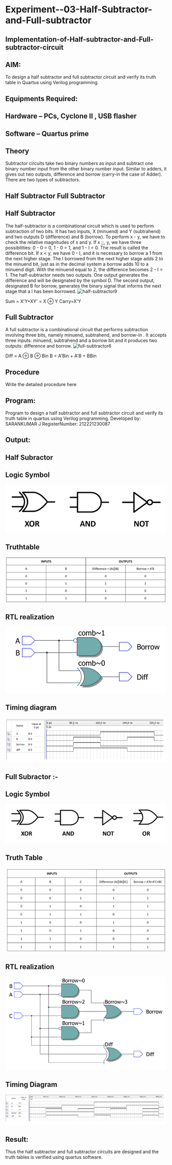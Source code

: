 # Experiment--03-Half-Subtractor-and-Full-subtractor
## Implementation-of-Half-subtractor-and-Full-subtractor-circuit
## AIM:
To design a half subtractor and full subtractor circuit and verify its truth table in Quartus using Verilog programming.

## Equipments Required:
## Hardware – PCs, Cyclone II , USB flasher
## Software – Quartus prime
## Theory
Subtractor circuits take two binary numbers as input and subtract one binary number input from the other binary number input. Similar to adders, it gives out two outputs, difference and borrow (carry-in the case of Adder). There are two types of subtractors.

## Half Subtractor Full Subtractor
## Half Subtractor
The half-subtractor is a combinational circuit which is used to perform subtraction of two bits. It has two inputs, X (minuend) and Y (subtrahend) and two outputs D (difference) and B (borrow). To perform x - y, we have to check the relative magnitudes of x and y. If x ;;, y, we have three possibilities: 0 - 0 = 0, 1 - 0 = 1, and 1 - I = 0. The result is called the difference bit. If x < y, we have 0 - I, and it is necessary to borrow a 1 from the next higher stage. The I borrowed from the next higher stage adds 2 to the minuend bit, just as in the decimal system a borrow adds 10 to a minuend digit. With the minuend equal to 2, the difference becomes 2 - I = 1. The half-subtractor needs two outputs. One output generates the difference and will be designated by the symbol D. The second output, designated B for borrow, generates the binary signal that informs the next stage that a I has been borrowed.
![half-subtractor9](https://user-images.githubusercontent.com/36288975/166112538-58c3bc7c-ee5d-4e6a-ac8d-8e8328efe27a.png)


Sum = X'Y+XY' = X ⊕ Y
Carry=X'Y

## Full Subtractor
A full subtractor is a combinational circuit that performs subtraction involving three bits, namely minuend, subtrahend, and borrow-in . It accepts three inputs: minuend, subtrahend and a borrow bit and it produces two outputs: difference and borrow. 
![full-subtractor6](https://user-images.githubusercontent.com/36288975/166112541-24c68359-3de8-4674-ae22-8272ffc385ed.png)


Diff = A ⊕ B ⊕ Bin B = A'Bin + A'B + BBin

## Procedure



Write the detailed procedure here 


## Program:

Program to design a half subtractor and full subtractor circuit and verify its truth table in quartus using Verilog programming.
Developed by: SARANKUMAR J
RegisterNumber: 212221230087 


## Output:
## Half Subractor 
## Logic Symbol
![git](./ex%203%20logic%20half.png)
## Truthtable
![git](./ex%203%20truth%20table%20half.png)
##  RTL realization
![git](./ex%203%20rtl%20half.png)
## Timing diagram 
![git](./ex%203%20td%20half.png)

## Full Subractor :-
## Logic Symbol
![git](./ex%203%20logic%20full.png)
## Truth Table
![git](./ex%203%20truth%20table%20full.png)
## RTL realization
![git](./ex%203%20rtl%20full.png)
## Timing Diagram
![git](./ex%203%20td%20full.png)


## Result:
Thus the half subtractor and full subtractor circuits are designed and the truth tables is verified using quartus software.
